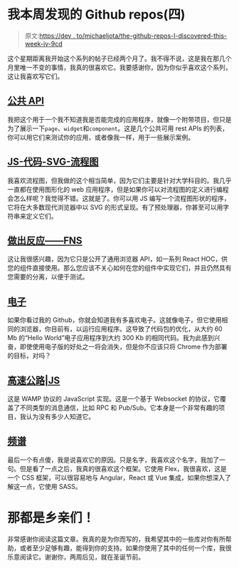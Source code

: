 # 我本周发现的 Github repos(四)

> 原文:[https://dev . to/michaeljota/the-github-repos-I-discovered-this-week-iv-9cd](https://dev.to/michaeljota/the-github-repos-i-discovered-this-week-iv-9cd)

这个星期距离我开始这个系列的帖子已经两个月了。我不得不说，这是我在那几个月里唯一不变的事情，我真的很喜欢它。我要感谢你，因为你似乎喜欢这个系列，这让我喜欢写它们。

## [](#public-apis)[公共 API](https://github.com/toddmotto/public-apis)

我把这个用于一个我不知道我是否能完成的应用程序，就像一个附带项目，但只是为了展示一下`page`、`widget`和`component`。这是几个公共可用 rest APIs 的列表，你可以用它们来测试你的应用，或者像我一样，用于一些展示案例。

## [JS-代码-SVG-流程图](https://github.com/Bogdan-Lyashenko/js-code-to-svg-flowchart)

我喜欢流程图，但我做的这个相当简单，因为它们主要是针对大学科目的。我几乎一直都在使用图形化的 web 应用程序，但是如果你可以对流程图的定义进行编程会怎么样呢？我觉得不错。这就是了。你可以用 JS 编写一个流程图形状的程序，它将在大多数现代浏览器中以 SVG 的形式呈现。有了预处理器，你甚至可以用字符串来定义它们。

## [](#reactfns)[做出反应——FNS](https://github.com/jaredpalmer/react-fns)

这让我很感兴趣，因为它只是公开了通用浏览器 API，如一系列 React HOC，供您的组件直接使用。那么您应该不关心如何在您的组件中实现它们，并且仍然具有您需要的分离，以便于测试。

## [](#electrino)[电子](https://github.com/pojala/electrino)

如果你看过我的 Github，你就会知道我有多喜欢电子。这就像电子，但它使用相同的浏览器，你目前有，以运行应用程序。这导致了代码包的优化，从大约 60 Mb 的“Hello World”电子应用程序到大约 300 Kb 的相同代码。我为此感到兴奋，即使使用电子版的好处之一将会消失，但是你不应该只将 Chrome 作为部署的目标，对吗？

## [](#autobahnjs)[高速公路|JS](https://github.com/crossbario/autobahn-js)

这是 WAMP 协议的 JavaScript 实现。这是一个基于 Websocket 的协议，它覆盖了不同类型的消息通信，比如 RPC 和 Pub/Sub。它本身是一个非常有趣的项目，我认为没有多少人知道它。

## [](#spectre)[频谱](https://github.com/picturepan2/spectre)

最后一个有点傻，我是说喜欢它的原因。只是名字，我喜欢这个名字，我加了一句。但是看了一点之后，我真的很喜欢这个框架。它使用 Flex，我很喜欢，这是一个 CSS 框架，可以很容易地与 Angular，React 或 Vue 集成，如果你想深入了解这一点，它使用 SASS。

# [](#thats-all-folks)那都是乡亲们！

非常感谢你阅读这篇文章。我真的是为你而写的，我希望其中的一些库对你有所帮助，或者至少足够有趣，能得到你的支持。如果你使用了其中的任何一个库，我很乐意阅读它。谢谢你，两周后见，就在圣诞节前。